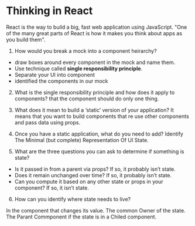 # Thinking in React

React is the way to build a big, fast web application using JavaScript.
"One of the many great parts of React is how it makes you think about apps as you build them".

1. How would you break a mock into a component heirarchy?

- draw boxes around every component in the mock and name them.
- Use technique called **single responsibility principle**.
- Separate your UI into component
- identified the components in our mock

2. What is the single responsibility principle and how does it apply to components?
that the component should do only one thing.

3. What does it mean to build a ‘static’ version of your application?
 It means that you want to build components that re use other components and pass data using props.

4. Once you have a static application, what do you need to add?
Identify The Minimal (but complete) Representation Of UI State.
5. What are the three questions you can ask to determine if something is state?

- Is it passed in from a parent via props? If so, it probably isn’t state.
- Does it remain unchanged over time? If so, it probably isn’t state.
- Can you compute it based on any other state or props in your component? If so, it isn’t state.

6. How can you identify where state needs to live?

In the component that changes its value.
The common Owner of the state.
The Parant Commponent if the state is in a Chiled component.
